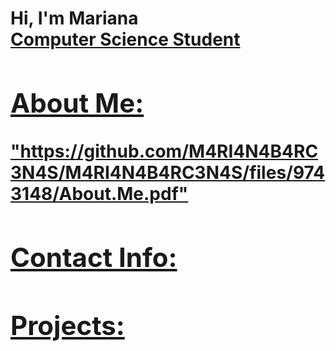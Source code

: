 <h1>Hi, I'm Mariana <br/><a href="https://github.com/M4RI4N4B4RC3N4S">Computer Science Student

        
        
        
<h2>About Me:</h2>"https://github.com/M4RI4N4B4RC3N4S/M4RI4N4B4RC3N4S/files/9743148/About.Me.pdf"

        
<h2>Contact Info:</h2>

<h2>Projects:</h2>


  


